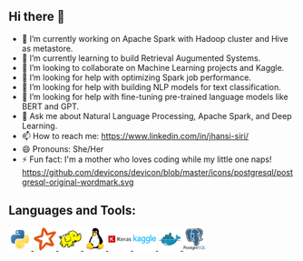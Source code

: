 ## Hi there 👋

<!--
**siri1331/siri1331** is a ✨ _special_ ✨ repository because its `README.md` (this file) appears on your GitHub profile.

Here are some ideas to get you started: -->

- 🔭 I’m currently working on Apache Spark with Hadoop cluster and Hive as metastore.
- 🌱 I’m currently learning to build Retrieval Augumented Systems. 
- 👯 I’m looking to collaborate on Machine Learning projects and Kaggle.
- 🤔 I’m looking for help with optimizing Spark job performance.
- 🤔 I’m looking for help with building NLP models for text classification.
- 🤔 I’m looking for help with fine-tuning pre-trained language models like BERT and GPT.
- 💬 Ask me about  Natural Language Processing, Apache Spark, and Deep Learning.
- 📫 How to reach me: https://www.linkedin.com/in/jhansi-siri/
- 😄 Pronouns: She/Her
- ⚡ Fun fact: I'm a mother who loves coding while my little one naps!
https://github.com/devicons/devicon/blob/master/icons/postgresql/postgresql-original-wordmark.svg


## Languages and Tools:

<p align="left">
  <a href="https://www.python.org" target="_blank" rel="noreferrer">
    <img src="https://raw.githubusercontent.com/devicons/devicon/master/icons/python/python-original.svg" alt="python" width="40" height="40"/>
  </a>
  <a href="https://spark.apache.org/" target="_blank" rel="noreferrer">
    <img src="https://github.com/devicons/devicon/blob/master/icons/apachespark/apachespark-original.svg" alt="apache spark" width="40" height="40"/>
  </a>
  <a href="https://hadoop.apache.org/" target="_blank" rel="noreferrer">
    <img src="https://github.com/devicons/devicon/blob/master/icons/hadoop/hadoop-original.svg" alt="hadoop" width="40" height="40"/>
  </a>
  <a href="https://www.linux.org" target="_blank" rel="noreferrer">
    <img src="https://raw.githubusercontent.com/devicons/devicon/master/icons/linux/linux-original.svg" alt="linux" width="40" height="40"/>
  </a>
    <a href="https://keras.io/" target="_blank" rel="noreferrer">
    <img src="https://github.com/devicons/devicon/blob/master/icons/keras/keras-original-wordmark.svg" alt="Keras" width="40" height="40"/>
  </a>
  <a href="https://www.kaggle.com" target="_blank" rel="noreferrer">
    <img src="https://github.com/devicons/devicon/blob/master/icons/kaggle/kaggle-original-wordmark.svg" alt="Kaggle" width="40" height="40"/>
  </a>
    <a href="https://www.docker.com/" target="_blank" rel="noreferrer">
    <img src="https://raw.githubusercontent.com/devicons/devicon/master/icons/docker/docker-original.svg" alt="docker" width="40" height="40"/>
  </a>
    <a href="https://www.postgrsql.org/" target="_blank" rel="noreferrer">
    <img src="https://github.com/devicons/devicon/blob/master/icons/postgresql/postgresql-original-wordmark.svg" alt="docker" width="40" height="40"/>
  </a>
</p>
